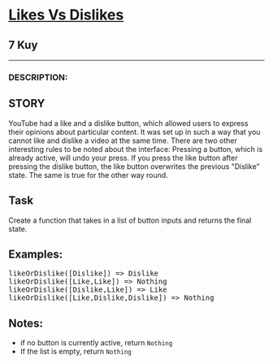 <h1><a href="https://www.codewars.com/kata/62ad72443809a4006998218a">Likes Vs Dislikes</a></h1>
<h2>7 Kuy</h2>
<hr>
<h3>DESCRIPTION:</h3>
<h2>STORY</h2>
<p>YouTube had a like and a dislike button, which allowed users to express their opinions about particular content. 
It was set up in such a way that you cannot like and dislike a video at the same time. 
There are two other interesting rules to be noted about the interface: 
Pressing a button, which is already active, will undo your press. 
If you press the like button after pressing the dislike button, 
the like button overwrites the previous "Dislike" state. 
The same is true for the other way round.</p>
<h2>Task</h2>
<p>Create a function that takes in a list of button inputs and returns the final state.</p>
<h2>Examples:</h2>
<pre>
likeOrDislike([Dislike]) => Dislike
likeOrDislike([Like,Like]) => Nothing
likeOrDislike([Dislike,Like]) => Like
likeOrDislike([Like,Dislike,Dislike]) => Nothing
</pre>
<h2>Notes:</h2>
<ul>
<li>if no button is currently active, return <code>Nothing</code></li>
<li>If the list is empty, return <code>Nothing</code></li>
</ul>